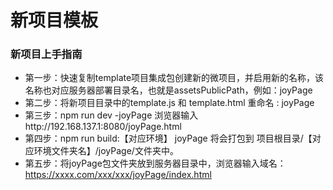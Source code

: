 # 新项目模板


### 新项目上手指南
- 第一步：快速复制template项目集成包创建新的微项目，并启用新的名称，该名称也对应服务器部署目录名，也就是assetsPublicPath，例如：joyPage
- 第二步：将新项目目录中的template.js 和 template.html 重命名 : joyPage
- 第三步：npm run dev -joyPage  浏览器输入http://192.168.137.1:8080/joyPage.html
- 第四步：npm run build:【对应环境】 joyPage 将会打包到 项目根目录/【对应环境文件夹名】/joyPage/文件夹中。
- 第五步：将joyPage包文件夹放到服务器目录中，浏览器输入域名：https://xxxx.com/xxx/xxx/joyPage/index.html